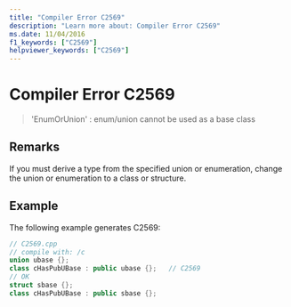```yaml
---
title: "Compiler Error C2569"
description: "Learn more about: Compiler Error C2569"
ms.date: 11/04/2016
f1_keywords: ["C2569"]
helpviewer_keywords: ["C2569"]
---
```

# Compiler Error C2569

> 'EnumOrUnion' : enum/union cannot be used as a base class

## Remarks

If you must derive a type from the specified union or enumeration, change the union or enumeration to a class or structure.

## Example

The following example generates C2569:

```cpp
// C2569.cpp
// compile with: /c
union ubase {};
class cHasPubUBase : public ubase {};   // C2569
// OK
struct sbase {};
class cHasPubUBase : public sbase {};
```

